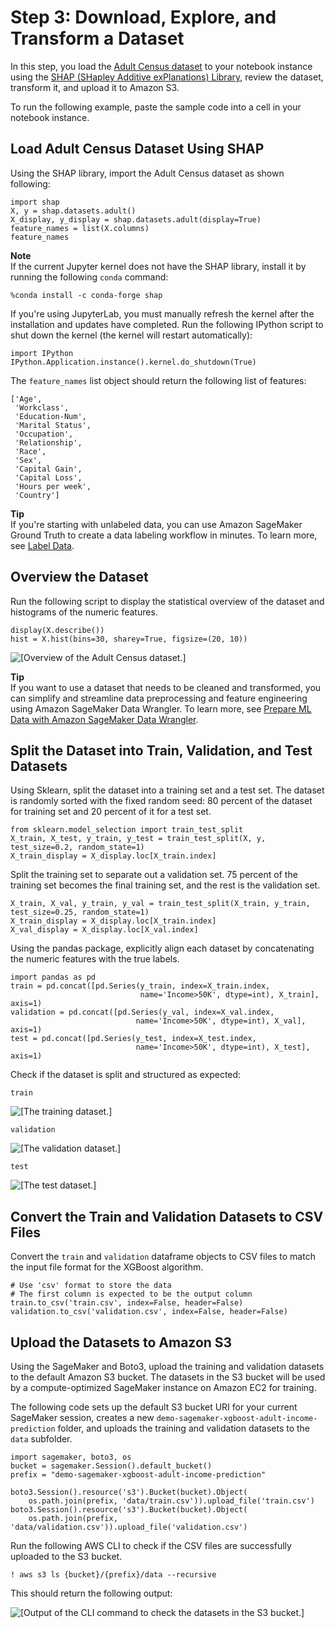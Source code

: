 # Step 3: Download, Explore, and Transform a Dataset<a name="ex1-preprocess-data"></a>

In this step, you load the [Adult Census dataset](https://archive.ics.uci.edu/ml/datasets/adult) to your notebook instance using the [SHAP \(SHapley Additive exPlanations\) Library](https://shap.readthedocs.io/en/latest/), review the dataset, transform it, and upload it to Amazon S3\. 

To run the following example, paste the sample code into a cell in your notebook instance\.

## Load Adult Census Dataset Using SHAP<a name="ex1-preprocess-data-pull-data"></a>

Using the SHAP library, import the Adult Census dataset as shown following:

```
import shap
X, y = shap.datasets.adult()
X_display, y_display = shap.datasets.adult(display=True)
feature_names = list(X.columns)
feature_names
```

**Note**  
If the current Jupyter kernel does not have the SHAP library, install it by running the following `conda` command:  

```
%conda install -c conda-forge shap
```
If you're using JupyterLab, you must manually refresh the kernel after the installation and updates have completed\. Run the following IPython script to shut down the kernel \(the kernel will restart automatically\):  

```
import IPython
IPython.Application.instance().kernel.do_shutdown(True)
```

The `feature_names` list object should return the following list of features: 

```
['Age',
 'Workclass',
 'Education-Num',
 'Marital Status',
 'Occupation',
 'Relationship',
 'Race',
 'Sex',
 'Capital Gain',
 'Capital Loss',
 'Hours per week',
 'Country']
```

**Tip**  
If you're starting with unlabeled data, you can use Amazon SageMaker Ground Truth to create a data labeling workflow in minutes\. To learn more, see [Label Data](https://docs.aws.amazon.com/sagemaker/latest/dg/data-label.html)\. 

## Overview the Dataset<a name="ex1-preprocess-data-inspect"></a>

Run the following script to display the statistical overview of the dataset and histograms of the numeric features\.

```
display(X.describe())
hist = X.hist(bins=30, sharey=True, figsize=(20, 10))
```

![\[Overview of the Adult Census dataset.\]](http://docs.aws.amazon.com/sagemaker/latest/dg/images/get-started-ni/gs-ni-prepare-data-1.png)

**Tip**  
If you want to use a dataset that needs to be cleaned and transformed, you can simplify and streamline data preprocessing and feature engineering using Amazon SageMaker Data Wrangler\. To learn more, see [Prepare ML Data with Amazon SageMaker Data Wrangler](https://docs.aws.amazon.com/sagemaker/latest/dg/data-wrangler.html)\.

## Split the Dataset into Train, Validation, and Test Datasets<a name="ex1-preprocess-data-transform"></a>

Using Sklearn, split the dataset into a training set and a test set\. The dataset is randomly sorted with the fixed random seed: 80 percent of the dataset for training set and 20 percent of it for a test set\.

```
from sklearn.model_selection import train_test_split
X_train, X_test, y_train, y_test = train_test_split(X, y, test_size=0.2, random_state=1)
X_train_display = X_display.loc[X_train.index]
```

Split the training set to separate out a validation set\. 75 percent of the training set becomes the final training set, and the rest is the validation set\.

```
X_train, X_val, y_train, y_val = train_test_split(X_train, y_train, test_size=0.25, random_state=1)
X_train_display = X_display.loc[X_train.index]
X_val_display = X_display.loc[X_val.index]
```

Using the pandas package, explicitly align each dataset by concatenating the numeric features with the true labels\.

```
import pandas as pd
train = pd.concat([pd.Series(y_train, index=X_train.index,
                             name='Income>50K', dtype=int), X_train], axis=1)
validation = pd.concat([pd.Series(y_val, index=X_val.index,
                            name='Income>50K', dtype=int), X_val], axis=1)
test = pd.concat([pd.Series(y_test, index=X_test.index,
                            name='Income>50K', dtype=int), X_test], axis=1)
```

Check if the dataset is split and structured as expected:

```
train
```

![\[The training dataset.\]](http://docs.aws.amazon.com/sagemaker/latest/dg/images/get-started-ni/gs-ni-prepare-data-2-train.png)

```
validation
```

![\[The validation dataset.\]](http://docs.aws.amazon.com/sagemaker/latest/dg/images/get-started-ni/gs-ni-prepare-data-2-validation.png)

```
test
```

![\[The test dataset.\]](http://docs.aws.amazon.com/sagemaker/latest/dg/images/get-started-ni/gs-ni-prepare-data-2-test.png)

## Convert the Train and Validation Datasets to CSV Files<a name="ex1-preprocess-data-transform-2"></a>

Convert the `train` and `validation` dataframe objects to CSV files to match the input file format for the XGBoost algorithm\.

```
# Use 'csv' format to store the data
# The first column is expected to be the output column
train.to_csv('train.csv', index=False, header=False)
validation.to_csv('validation.csv', index=False, header=False)
```

## Upload the Datasets to Amazon S3<a name="ex1-preprocess-data-transform-4"></a>

Using the SageMaker and Boto3, upload the training and validation datasets to the default Amazon S3 bucket\. The datasets in the S3 bucket will be used by a compute\-optimized SageMaker instance on Amazon EC2 for training\. 

The following code sets up the default S3 bucket URI for your current SageMaker session, creates a new `demo-sagemaker-xgboost-adult-income-prediction` folder, and uploads the training and validation datasets to the `data` subfolder\.

```
import sagemaker, boto3, os
bucket = sagemaker.Session().default_bucket()
prefix = "demo-sagemaker-xgboost-adult-income-prediction"

boto3.Session().resource('s3').Bucket(bucket).Object(
    os.path.join(prefix, 'data/train.csv')).upload_file('train.csv')
boto3.Session().resource('s3').Bucket(bucket).Object(
    os.path.join(prefix, 'data/validation.csv')).upload_file('validation.csv')
```

Run the following AWS CLI to check if the CSV files are successfully uploaded to the S3 bucket\.

```
! aws s3 ls {bucket}/{prefix}/data --recursive
```

This should return the following output:

![\[Output of the CLI command to check the datasets in the S3 bucket.\]](http://docs.aws.amazon.com/sagemaker/latest/dg/images/get-started-ni/gs-ni-prepare-data-3.png)